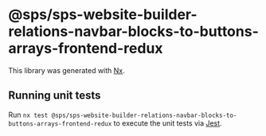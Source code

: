 # @sps/sps-website-builder-relations-navbar-blocks-to-buttons-arrays-frontend-redux

This library was generated with [Nx](https://nx.dev).

## Running unit tests

Run `nx test @sps/sps-website-builder-relations-navbar-blocks-to-buttons-arrays-frontend-redux` to execute the unit tests via [Jest](https://jestjs.io).
